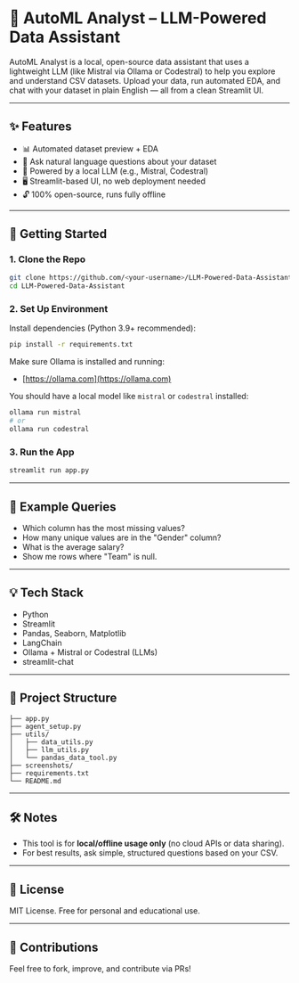 # 🤖 AutoML Analyst – LLM-Powered Data Assistant

AutoML Analyst is a local, open-source data assistant that uses a lightweight LLM (like Mistral via Ollama or Codestral) to help you explore and understand CSV datasets. Upload your data, run automated EDA, and chat with your dataset in plain English — all from a clean Streamlit UI.

---

## ✨ Features

- 📊 Automated dataset preview + EDA
- 💬 Ask natural language questions about your dataset
- 🧠 Powered by a local LLM (e.g., Mistral, Codestral)
- 🖥️ Streamlit-based UI, no web deployment needed
- 🔓 100% open-source, runs fully offline

---

## 🚀 Getting Started

### 1. Clone the Repo

```bash
git clone https://github.com/<your-username>/LLM-Powered-Data-Assistant.git
cd LLM-Powered-Data-Assistant
````

### 2. Set Up Environment

Install dependencies (Python 3.9+ recommended):

```bash
pip install -r requirements.txt
```

Make sure Ollama is installed and running:

* [https://ollama.com](https://ollama.com)

You should have a local model like `mistral` or `codestral` installed:

```bash
ollama run mistral
# or
ollama run codestral
```

### 3. Run the App

```bash
streamlit run app.py
```

---

## 🧠 Example Queries

* Which column has the most missing values?
* How many unique values are in the "Gender" column?
* What is the average salary?
* Show me rows where "Team" is null.

---

## 💡 Tech Stack

* Python
* Streamlit
* Pandas, Seaborn, Matplotlib
* LangChain
* Ollama + Mistral or Codestral (LLMs)
* streamlit-chat

---

## 📁 Project Structure

```
├── app.py
├── agent_setup.py
├── utils/
│   ├── data_utils.py
│   ├── llm_utils.py
│   └── pandas_data_tool.py
├── screenshots/
├── requirements.txt
└── README.md
```

---

## 🛠️ Notes

* This tool is for **local/offline usage only** (no cloud APIs or data sharing).
* For best results, ask simple, structured questions based on your CSV.

---

## 🧪 License

MIT License. Free for personal and educational use.

---

## 🙌 Contributions

Feel free to fork, improve, and contribute via PRs!
